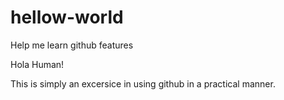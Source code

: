 # hellow-world
Help me learn github features

Hola Human!

This is simply an excersice in using github in a practical manner.
